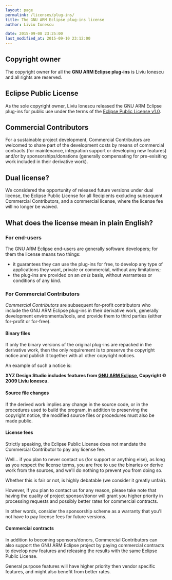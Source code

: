 ```yaml
---
layout: page
permalink: /licenses/plug-ins/
title: The GNU ARM Eclipse plug-ins license
author: Liviu Ionescu

date: 2015-09-08 23:25:00
last_modified_at: 2015-09-10 23:12:00
---
```


## Copyright owner

The copyright owner for all the **GNU ARM Eclipse plug-ins** is Liviu Ionescu and all rights are reserved.

## Eclipse Public License

As the sole copyright owner, Liviu Ionescu released the GNU ARM Eclipse plug-ins for public use under the terms of the [Eclipse Public License v1.0](https://www.eclipse.org/legal/epl-v10.html).

## Commercial Contributors

For a sustainable project development, Commercial Contributors are welcomed to share part of the development costs by means of commercial contracts (for maintenance, integration support or developing new features) and/or by sponsorships/donations (generally compensating for pre-exisiting work included in their derivative work). 

## Dual license?

We considered the opportunity of released future versions under dual license, the Eclipse Public License for all Recipients excluding subsequent Commercial Contributors, and a commercial license, where the license fee will no longer be waived.

## What does the license mean in plain English?

### For end-users

The GNU ARM Eclipse end-users are generally software developers; for them the license means two things:

* it guarantees they can use the plug-ins for free, to develop any type of applications they want, private or commercial, without any limitations;
* the plug-ins are provided on an _as is_ basis, without warrantees or conditions of any kind.

### For Commercial Contributors

_Commercial Contributors_ are subsequent for-profit contributors who include the GNU ARM Eclipse plug-ins in their derivative work, generally development environments/tools, and provide them  to third parties (either for-profit or for-free).

#### Binary files
If only the binary versions of the original plug-ins are repacked in the derivative work, then the only requirement is to preserve the copyright notice and publish it together with all other copyright notices.

An example of such a notice is:

**XYZ Design Studio includes features from [GNU ARM Eclipse](http://gnuarmeclipse.github.io), Copyright © 2009 Liviu Ionescu.**

#### Source file changes

If the derived work implies any change in the source code, or in the procedures used to build the program, in addition to preserving the copyright notice, the modified source files or procedures must also be made public.

#### License fees

Strictly speaking, the Eclipse Public License does not mandate the Commercial Contributor to pay any license fee.

Well... if you plan to never contact us (for support or anything else), as long as you respect the license terms, you are free to use the binaries or derive work from the sources, and we'll do nothing to prevent you from doing so.

Whether this is fair or not, is highly debatable (we consider it greatly unfair).

However, if you plan to contact us for any reason, please take note that having the quality of project sponsor/donor will grant you higher priority in processing requests and possibly better rates for commercial contracts.

In other words, consider the sponsorship scheme as a warranty that you'll not have to pay license fees for future versions.

#### Commercial contracts

In addition to becoming sponsors/donors, Commercial Contributors can also support the GNU ARM Eclipse project by paying commercial contracts to develop new features and releasing the results with the same Eclipse Public License.

General purpose features will have higher priority then vendor specific features, and might also benefit from better rates.
